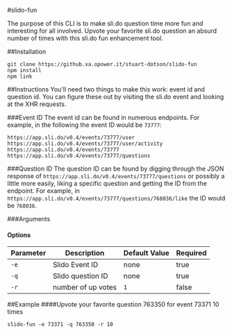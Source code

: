 #slido-fun

The purpose of this CLI is to make sli.do question time more fun and interesting for all involved. Upvote your favorite sli.do question an absurd number of times with this sli.do fun enhancement tool.

##Installation

```
git clone https://github.va.opower.it/stuart-dotson/slido-fun
npm install
npm link
```

##Instructions
You'll need two things to make this work: event id and question id. You can figure these out by visiting the sli.do event and looking at the XHR requests.

###Event ID
The event id can be found in numerous endpoints. For example, in the following the event ID would be `73777`:
```
https://app.sli.do/v0.4/events/73777/user
https://app.sli.do/v0.4/events/73777/user/activity
https://app.sli.do/v0.4/events/73777
https://app.sli.do/v0.4/events/73777/questions
```

###Question ID
The question ID can be found by digging through the JSON response of `https://app.sli.do/v0.4/events/73777/questions` or possibly a little more easily, liking a specific question and getting the ID from the endpoint. For example, in `https://app.sli.do/v0.4/events/73777/questions/768036/like` the ID would be `768036`.

###Arguments
#### Options
|Parameter|Description|Default Value|Required|
|---|---|---|---|
|`-e`|Slido Event ID|none|true|
|`-q`|Slido question ID|none|true|
|`-r`|number of up votes|`1`|false|

##Example
####Upvote your favorite question 763350 for event 73371 10 times
```
slido-fun -e 73371 -q 763350 -r 10
```
